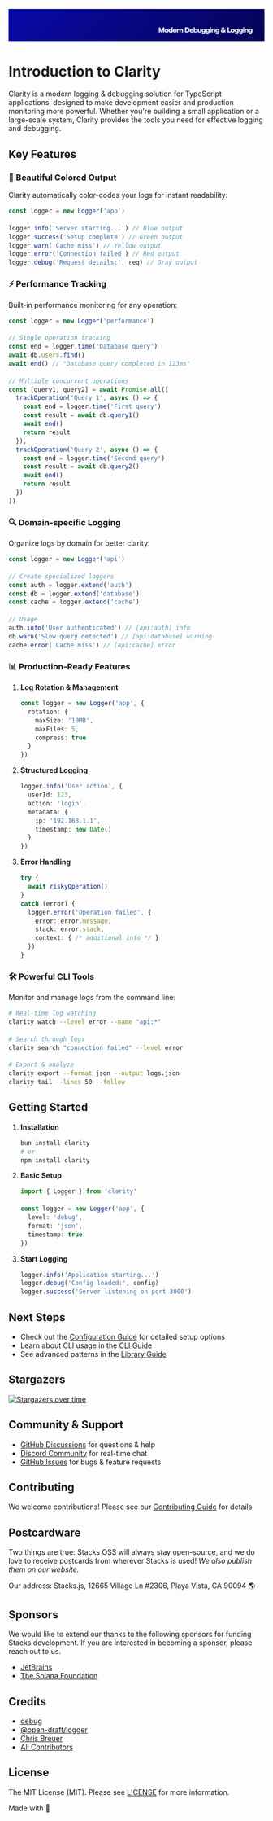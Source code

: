 <p align="center"><img src="https://github.com/stacksjs/clarity/blob/main/.github/art/cover.jpg?raw=true" alt="Social Card of this repo"></p>

# Introduction to Clarity

Clarity is a modern logging & debugging solution for TypeScript applications, designed to make development easier and production monitoring more powerful. Whether you're building a small application or a large-scale system, Clarity provides the tools you need for effective logging and debugging.

## Key Features

### 🎨 Beautiful Colored Output

Clarity automatically color-codes your logs for instant readability:

```ts
const logger = new Logger('app')

logger.info('Server starting...') // Blue output
logger.success('Setup complete') // Green output
logger.warn('Cache miss') // Yellow output
logger.error('Connection failed') // Red output
logger.debug('Request details:', req) // Gray output
```

### ⚡ Performance Tracking

Built-in performance monitoring for any operation:

```ts
const logger = new Logger('performance')

// Single operation tracking
const end = logger.time('Database query')
await db.users.find()
await end() // "Database query completed in 123ms"

// Multiple concurrent operations
const [query1, query2] = await Promise.all([
  trackOperation('Query 1', async () => {
    const end = logger.time('First query')
    const result = await db.query1()
    await end()
    return result
  }),
  trackOperation('Query 2', async () => {
    const end = logger.time('Second query')
    const result = await db.query2()
    await end()
    return result
  })
])
```

### 🔍 Domain-specific Logging

Organize logs by domain for better clarity:

```ts
const logger = new Logger('api')

// Create specialized loggers
const auth = logger.extend('auth')
const db = logger.extend('database')
const cache = logger.extend('cache')

// Usage
auth.info('User authenticated') // [api:auth] info
db.warn('Slow query detected') // [api:database] warning
cache.error('Cache miss') // [api:cache] error
```

### 📊 Production-Ready Features

1. **Log Rotation & Management**

   ```ts
   const logger = new Logger('app', {
     rotation: {
       maxSize: '10MB',
       maxFiles: 5,
       compress: true
     }
   })
   ```

2. **Structured Logging**

   ```ts
   logger.info('User action', {
     userId: 123,
     action: 'login',
     metadata: {
       ip: '192.168.1.1',
       timestamp: new Date()
     }
   })
   ```

3. **Error Handling**

   ```ts
   try {
     await riskyOperation()
   }
   catch (error) {
     logger.error('Operation failed', {
       error: error.message,
       stack: error.stack,
       context: { /* additional info */ }
     })
   }
   ```

### 🛠️ Powerful CLI Tools

Monitor and manage logs from the command line:

```bash
# Real-time log watching
clarity watch --level error --name "api:*"

# Search through logs
clarity search "connection failed" --level error

# Export & analyze
clarity export --format json --output logs.json
clarity tail --lines 50 --follow
```

## Getting Started

1. **Installation**

   ```bash
   bun install clarity
   # or
   npm install clarity
   ```

2. **Basic Setup**

   ```ts
   import { Logger } from 'clarity'

   const logger = new Logger('app', {
     level: 'debug',
     format: 'json',
     timestamp: true
   })
   ```

3. **Start Logging**

   ```ts
   logger.info('Application starting...')
   logger.debug('Config loaded:', config)
   logger.success('Server listening on port 3000')
   ```

## Next Steps

- Check out the [Configuration Guide](./config) for detailed setup options
- Learn about CLI usage in the [CLI Guide](./cli)
- See advanced patterns in the [Library Guide](./library)

## Stargazers

[![Stargazers over time](https://starchart.cc/stacksjs/clarity.svg?variant=adaptive)](https://starchart.cc/stacksjs/clarity)

## Community & Support

- [GitHub Discussions](https://github.com/stacksjs/clarity/discussions) for questions & help
- [Discord Community](https://discord.gg/stacksjs) for real-time chat
- [GitHub Issues](https://github.com/stacksjs/clarity/issues) for bugs & feature requests

## Contributing

We welcome contributions! Please see our [Contributing Guide](https://github.com/stacksjs/stacks/blob/main/.github/CONTRIBUTING.md) for details.

## Postcardware

Two things are true: Stacks OSS will always stay open-source, and we do love to receive postcards from wherever Stacks is used! _We also publish them on our website._

Our address: Stacks.js, 12665 Village Ln #2306, Playa Vista, CA 90094 🌎

## Sponsors

We would like to extend our thanks to the following sponsors for funding Stacks development. If you are interested in becoming a sponsor, please reach out to us.

- [JetBrains](https://www.jetbrains.com/)
- [The Solana Foundation](https://solana.com/)

## Credits

- [debug](https://github.com/debug-js/debug)
- [@open-draft/logger](https://github.com/open-draft/logger)
- [Chris Breuer](https://github.com/chrisbbreuer)
- [All Contributors](https://github.com/stacksjs/clarity/contributors)

## License

The MIT License (MIT). Please see [LICENSE](https://github.com/stacksjs/clarity/blob/main/LICENSE.md) for more information.

Made with 💙

<!-- Badges -->

<!-- [codecov-src]: https://img.shields.io/codecov/c/gh/stacksjs/clarity/main?style=flat-square
[codecov-href]: https://codecov.io/gh/stacksjs/clarity -->
